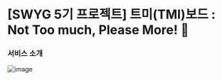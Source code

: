 # [SWYG 5기 프로젝트] 트미(TMI)보드 : Not Too much, Please More! 🙋 

### 서비스 소개
![image](https://user-images.githubusercontent.com/84756243/228446213-b7fee3cb-5d5e-4362-b1f2-c4fbde7f37cb.png)





